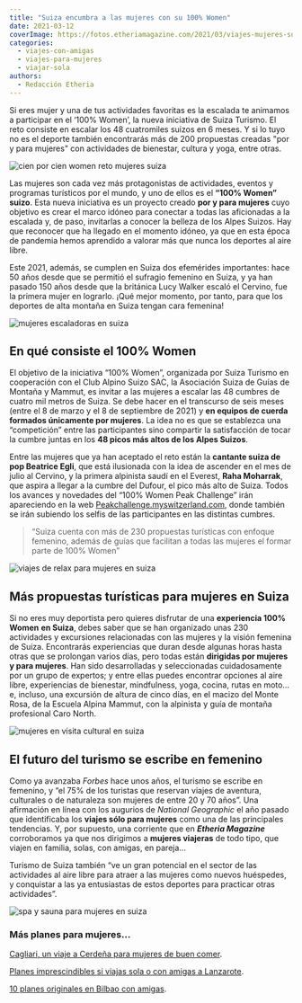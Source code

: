 ```yaml
---
title: "Suiza encumbra a las mujeres con su 100% Women"
date: 2021-03-12
coverImage: https://fotos.etheriamagazine.com/2021/03/viajes-mujeres-suiza.jpg
categories: 
  - viajes-con-amigas
  - viajes-para-mujeres
  - viajar-sola
authors: 
  - Redacción Etheria
---
```


Si eres mujer y una de tus actividades favoritas es la escalada te animamos a participar en el ‘100% Women’, la nueva iniciativa de Suiza Turismo. El reto consiste en escalar los 48 cuatromiles suizos en 6 meses. Y si lo tuyo no es el deporte también encontrarás más de 200 propuestas creadas "por y para mujeres" con actividades de bienestar, cultura y yoga, entre otras.

![cien por cien women reto mujeres suiza](https://fotos.etheriamagazine.com/2021/03/viajes-mujeres-suiza.jpg "Coronar los 48 cuatromiles suizos, un reto para mujeres. © Switzerland Tourism")

Las mujeres son cada vez más protagonistas de actividades, eventos y programas 
turísticos por el mundo, y uno de ellos es el **“100% Women” suizo**. Esta nueva 
iniciativa es un proyecto creado **por y para mujeres** cuyo objetivo es crear el marco 
idóneo para conectar a todas las aficionadas a la escalada y, de paso, invitarlas a 
conocer la belleza de los Alpes Suizos. Hay que reconocer que ha llegado en el momento 
idóneo, ya que en esta época de pandemia hemos aprendido a valorar más que nunca los 
deportes al aire libre. 

Este 2021, además, se cumplen en Suiza dos efemérides importantes: hace 50 años desde 
que se permitió el sufragio femenino en Suiza, y ya han pasado 150 años desde que la 
británica Lucy Walker escaló el Cervino, fue la primera mujer en lograrlo. ¡Qué mejor 
momento, por tanto, para que los deportes de alta montaña en Suiza tengan cara femenina! 

![mujeres escaladoras en suiza](https://fotos.etheriamagazine.com/2021/03/100-por-100-women-suiza.jpg "Los equipos de cuerda deben estar formados únicamente por mujeres. © Switzerland Tourism")

## En qué consiste el 100% Women

El objetivo de la iniciativa “100% Women”, organizada por Suiza Turismo en cooperación 
con el Club Alpino Suizo SAC, la Asociación Suiza de Guías de Montaña y Mammut, es 
invitar a las mujeres a escalar las 48 cumbres de cuatro mil metros de Suiza. Se debe 
hacer en el transcurso de seis meses (entre el 8 de marzo y el 8 de septiembre de 2021) 
y **en equipos de cuerda formados únicamente por mujeres**. La idea no es que se 
establezca una “competición” entre las participantes sino compartir la satisfacción de 
tocar la cumbre juntas en los **48 picos más altos de los Alpes Suizos**. 

Entre las mujeres que ya han aceptado el reto están la **cantante suiza de pop Beatrice 
Egli**, que está ilusionada con la idea de ascender en el mes de julio al Cervino, y la 
primera alpinista saudí en el Everest, **Raha Moharrak**, que aspira a llegar a la 
cumbre del Dufour, el pico más alto de Suiza. Todos los avances y novedades del “100% 
Women Peak Challenge” irán apareciendo en la web [Peakchallenge.myswitzerland.com](https://peakchallenge.myswitzerland.com/en/), 
donde también se irán subiendo los selfis de las participantes en las distintas cumbres. 

> “Suiza cuenta con más de 230 propuestas turísticas con enfoque femenino, además de guías 
> que facilitan a todas las mujeres el formar parte de 100% Women” 

![viajes de relax para mujeres en suiza](https://fotos.etheriamagazine.com/2021/03/yoga-viajes-mujeres-suiza.jpg "Más de 200 propuestas sólo para mujeres en Suiza. © Swiss Outdoorguide / Marina Grossrieder")

## Más propuestas turísticas para mujeres en Suiza

Si no eres muy deportista pero quieres disfrutar de una **experiencia 100% Women** **en 
Suiza**, debes saber que se han organizado unas 230 actividades y excursiones 
relacionadas con las mujeres y la visión femenina de Suiza. Encontrarás experiencias que 
duran desde algunas horas hasta otras que se prolongan varios días, pero todas están 
**dirigidas por mujeres y para mujeres**. Han sido desarrolladas y seleccionadas 
cuidadosamente por un grupo de expertos; y entre ellas puedes encontrar opciones al aire 
libre, experiencias de bienestar, mindfulness, yoga, cocina, rutas en moto... e, 
incluso, una excursión de altura de cinco días, en el macizo del Monte Rosa, de la 
Escuela Alpina Mammut, con la alpinista y guía de montaña profesional Caro North. 

![mujeres en visita cultural en suiza](https://fotos.etheriamagazine.com/2021/03/viajes-mujeres-cultura-suiza.jpg "Viajes culturales sólo para mujeres en Suiza. © Kunsthaus Zürich")

## El futuro del turismo se escribe en femenino

Como ya avanzaba _Forbes_ hace unos años, el turismo se escribe en femenino, y “el 75% 
de los turistas que reservan viajes de aventura, culturales o de naturaleza son mujeres 
de entre 20 y 70 años”. Una afirmación en línea con los augurios de _National 
Geographic_ el año pasado que identificaba los **viajes sólo para mujeres** como una de 
las principales tendencias. Y, por supuesto, una corriente que en **_Etheria Magazine_** 
corroboramos ya que nos dirigimos a **mujeres viajeras** de todo tipo, que viajen en 
familia, solas, con amigas, en pareja... 

Turismo de Suiza también “ve un gran potencial en el sector de las actividades al aire 
libre para atraer a las mujeres como nuevos huéspedes, y conquistar a las ya entusiastas 
de estos deportes para practicar otras actividades”. 

![spa y sauna para mujeres en suiza](https://fotos.etheriamagazine.com/2021/03/turismo-bienestar-mujeres-suiza.jpg "Propuestas de bienestar sólo para mujeres en Suiza. © Switzerland Tourism / Florence Gross")

### Más planes para mujeres...

[Cagliari, un viaje a Cerdeña para mujeres de buen 
comer](https://etheriamagazine.com/2020/09/17/guia-basica-cagliari-para-mujeres-viajeras/). 

[Planes imprescindibles si viajas sola o con amigas a 
Lanzarote](https://etheriamagazine.com/2020/06/11/viajar-sola-amigas-imprescindible-lanzarote/). 

[10 planes originales en Bilbao con 
amigas](https://etheriamagazine.com/2020/09/09/10-planes-originales-en-bilbao-con-amigas/).
